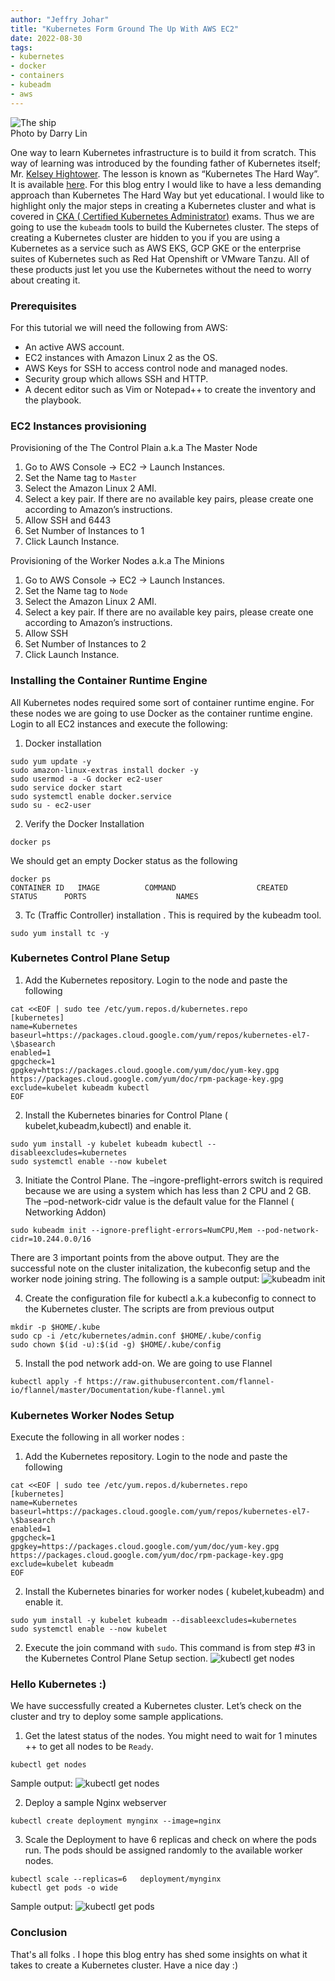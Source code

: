 ```yaml
---
author: "Jeffry Johar"
title: "Kubernetes Form Ground The Up With AWS EC2"
date: 2022-08-30
tags:
- kubernetes
- docker
- containers
- kubeadm
- aws
---
```


![The ship](/blog/2022/08/kubernetes-form-the-ground-up-with-aws-ec2/ship.webp)<br>
Photo by Darry Lin

One way to learn Kubernetes infrastructure is to build it from scratch. This  way of learning was introduced by the founding father of Kubernetes itself; Mr. [Kelsey Hightower](https://twitter.com/kelseyhightower?ref_src=twsrc%5Egoogle%7Ctwcamp%5Eserp%7Ctwgr%5Eauthor). The lesson  is known as “Kubernetes The Hard Way”. It is available [here](https://github.com/kelseyhightower/kubernetes-the-hard-way).
For this blog entry I would like to have a less demanding approach than Kubernetes The Hard Way but yet educational. I would like to highlight only the major steps in creating a Kubernetes cluster and what is covered in [CKA ( Certified Kubernetes Administrator)](https://training.linuxfoundation.org/certification/certified-kubernetes-administrator-cka/) exams. Thus we are going to use the `kubeadm` tools to build the Kubernetes cluster. The steps of creating a Kubernetes cluster are hidden to you if you are using  a Kubernetes as a service such as  AWS EKS, GCP GKE or the enterprise suites of Kubernetes such as Red Hat Openshift or VMware Tanzu.  All of these products just let you use the Kubernetes without the need to worry about creating it. 

### Prerequisites

For this tutorial we will need the following from AWS:

- An active AWS account.
- EC2 instances with Amazon Linux 2 as the OS.
- AWS Keys for SSH to access control node and managed nodes.
- Security group which allows SSH and HTTP.
- A decent editor such as Vim or Notepad++ to create the inventory and the playbook.

### EC2 Instances provisioning

Provisioning of the The Control Plain a.k.a The Master Node 

1. Go to AWS Console → EC2 → Launch Instances.
2. Set the Name tag to `Master`
3. Select the Amazon Linux 2 AMI.
4. Select a key pair. If there are no available key pairs, please create one according to Amazon’s instructions.
5. Allow SSH and 6443
6. Set Number of Instances to 1
7. Click Launch Instance.

Provisioning of the Worker Nodes a.k.a The Minions

1. Go to AWS Console → EC2 → Launch Instances.
2. Set the Name tag to `Node`
3. Select the Amazon Linux 2 AMI.
4. Select a key pair. If there are no available key pairs, please create one according to Amazon’s instructions.
5. Allow SSH
6. Set Number of Instances to 2
7. Click Launch Instance.

### Installing the Container Runtime Engine
All Kubernetes nodes required some sort of container runtime engine. For these nodes we are going to use Docker as the container runtime engine. Login to all EC2 instances and execute the following: 

1. Docker installation
```plain
sudo yum update -y
sudo amazon-linux-extras install docker -y
sudo usermod -a -G docker ec2-user
sudo service docker start
sudo systemctl enable docker.service
sudo su - ec2-user
```

2. Verify the Docker Installation
```plain
docker ps
```

We should get an empty Docker status as the following
```plain
docker ps
CONTAINER ID   IMAGE          COMMAND                  CREATED       STATUS      PORTS                    NAMES
```

3. Tc (Traffic Controller) installation . This is required by the kubeadm tool. 
```plain
sudo yum install tc -y 
```

### Kubernetes Control Plane Setup 

1. Add the Kubernetes repository.  Login to the node and paste the following

```plain
cat <<EOF | sudo tee /etc/yum.repos.d/kubernetes.repo
[kubernetes]
name=Kubernetes
baseurl=https://packages.cloud.google.com/yum/repos/kubernetes-el7-\$basearch
enabled=1
gpgcheck=1
gpgkey=https://packages.cloud.google.com/yum/doc/yum-key.gpg https://packages.cloud.google.com/yum/doc/rpm-package-key.gpg
exclude=kubelet kubeadm kubectl
EOF
```

2. Install the Kubernetes binaries for Control Plane ( kubelet,kubeadm,kubectl) and enable it. 
```plain
sudo yum install -y kubelet kubeadm kubectl --disableexcludes=kubernetes
sudo systemctl enable --now kubelet
```

3. Initiate the Control Plane. The –ingore-preflight-errors switch is required because we are using a system which has less than 2 CPU and 2 GB. The –pod-network-cidr value is the default value for the Flannel ( Networking Addon) 
```plain
sudo kubeadm init --ignore-preflight-errors=NumCPU,Mem --pod-network-cidr=10.244.0.0/16
```

There are 3 important points from the above output. They are the successful note on the cluster initalization, the kubeconfig setup and the worker node joining string. The following is a sample output:
![kubeadm init](/blog/2022/08/kubernetes-form-the-ground-up-with-aws-ec2/kubeadm01.webp)<br>

4. Create the configuration file for kubectl a.k.a kubeconfig to connect to the Kubernetes cluster. The scripts are from previous output
```plain
mkdir -p $HOME/.kube
sudo cp -i /etc/kubernetes/admin.conf $HOME/.kube/config
sudo chown $(id -u):$(id -g) $HOME/.kube/config
```

5. Install the  pod network add-on. We are going to use Flannel
```plain
kubectl apply -f https://raw.githubusercontent.com/flannel-io/flannel/master/Documentation/kube-flannel.yml
```


### Kubernetes Worker Nodes Setup 
Execute the following in all worker nodes :

1. Add the Kubernetes repository.  Login to the node and paste the following
```plain
cat <<EOF | sudo tee /etc/yum.repos.d/kubernetes.repo
[kubernetes]
name=Kubernetes
baseurl=https://packages.cloud.google.com/yum/repos/kubernetes-el7-\$basearch
enabled=1
gpgcheck=1
gpgkey=https://packages.cloud.google.com/yum/doc/yum-key.gpg https://packages.cloud.google.com/yum/doc/rpm-package-key.gpg
exclude=kubelet kubeadm
EOF
```

2. Install the Kubernetes binaries for worker nodes ( kubelet,kubeadm) and enable it. 
```plain
sudo yum install -y kubelet kubeadm --disableexcludes=kubernetes
sudo systemctl enable --now kubelet
```

2. Execute the join command with `sudo`. This command is from step #3 in the Kubernetes Control Plane Setup section.
![kubectl get nodes](/blog/2022/08/kubernetes-form-the-ground-up-with-aws-ec2/kubeadm-join.webp)<br>
### Hello Kubernetes :) 
We have successfully created a Kubernetes cluster. Let’s check on the cluster and try to deploy some sample applications. 

1. Get the latest status of the nodes. You might need to wait for 1 minutes ++ to get all nodes to be `Ready`. 
```plain
kubectl get nodes
```

Sample output:
![kubectl get nodes](/blog/2022/08/kubernetes-form-the-ground-up-with-aws-ec2/kubeadm02.webp)<br>

2. Deploy a sample Nginx webserver
```plain
kubectl create deployment mynginx --image=nginx
```

3. Scale the Deployment to have 6 replicas and check on where the pods run. The pods should be assigned randomly to the available worker nodes. 
```plain
kubectl scale --replicas=6   deployment/mynginx
kubectl get pods -o wide 
```

Sample output:
![kubectl get pods](/blog/2022/08/kubernetes-form-the-ground-up-with-aws-ec2/kubeadm03.webp)<br>
### Conclusion
That's all folks . I hope this blog entry has shed some insights on what it takes to create a Kubernetes cluster. Have a nice day :) 


